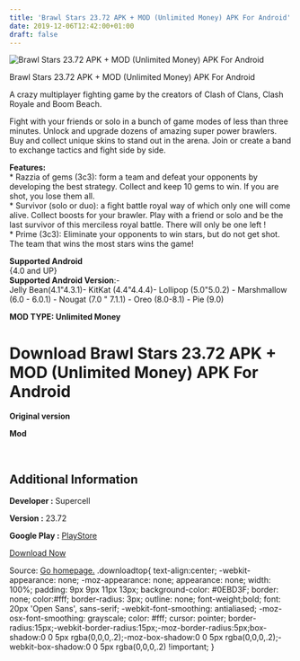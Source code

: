 ```yaml
---
title: 'Brawl Stars 23.72 APK + MOD (Unlimited Money) APK For Android'
date: 2019-12-06T12:42:00+01:00
draft: false
---
```


![Brawl Stars 23.72 APK + MOD (Unlimited Money) APK For Android](https://i0.wp.com/apkhome.net/wp-content/uploads/2019/12/Brawl-Stars.png "Brawl Stars 23.72 APK + MOD (Unlimited Money) APK For Android")

  

Brawl Stars 23.72 APK + MOD (Unlimited Money) APK For Android

A crazy multiplayer fighting game by the creators of Clash of Clans, Clash Royale and Boom Beach.

Fight with your friends or solo in a bunch of game modes of less than three minutes. Unlock and upgrade dozens of amazing super power brawlers. Buy and collect unique skins to stand out in the arena. Join or create a band to exchange tactics and fight side by side.

**Features:**  
\* Razzia of gems (3c3): form a team and defeat your opponents by developing the best strategy. Collect and keep 10 gems to win. If you are shot, you lose them all.  
\* Survivor (solo or duo): a fight battle royal way of which only one will come alive. Collect boosts for your brawler. Play with a friend or solo and be the last survivor of this merciless royal battle. There will only be one left !  
\* Prime (3c3): Eliminate your opponents to win stars, but do not get shot. The team that wins the most stars wins the game!

**Supported Android**  
{4.0 and UP}  
**Supported Android Version**:-  
Jelly Bean(4.1"4.3.1)- KitKat (4.4"4.4.4)- Lollipop (5.0"5.0.2) - Marshmallow (6.0 - 6.0.1) - Nougat (7.0 " 7.1.1) - Oreo (8.0-8.1) - Pie (9.0)

**MOD TYPE: Unlimited Money**

Download Brawl Stars 23.72 APK + MOD (Unlimited Money) APK For Android
======================================================================

**Original version**

**Mod**

 

Additional Information
----------------------

**Developer :** Supercell

**Version :** 23.72

**Google Play :** [PlayStore](https://play.google.com/store/apps/details?id=com.supercell.brawlstars)

  

[Download Now](https://store4app.co/post/brawl-stars-23-72-apk-mod-unlimited-money-apk-for-android_1575212918)

  
Source: [Go homepage.](https://store4app.co/post/brawl-stars-23-72-apk-mod-unlimited-money-apk-for-android_1575212918) .downloadtop{ text-align:center; -webkit-appearance: none; -moz-appearance: none; appearance: none; width: 100%; padding: 9px 9px 11px 13px; background-color: #0EBD3F; border: none; color:#fff; border-radius: 3px; outline: none; font-weight;bold; font: 20px 'Open Sans', sans-serif; -webkit-font-smoothing: antialiased; -moz-osx-font-smoothing: grayscale; color: #fff; cursor: pointer; border-radius:15px;-webkit-border-radius:15px;-moz-border-radius:5px;box-shadow:0 0 5px rgba(0,0,0,.2);-moz-box-shadow:0 0 5px rgba(0,0,0,.2);-webkit-box-shadow:0 0 5px rgba(0,0,0,.2) !important; }